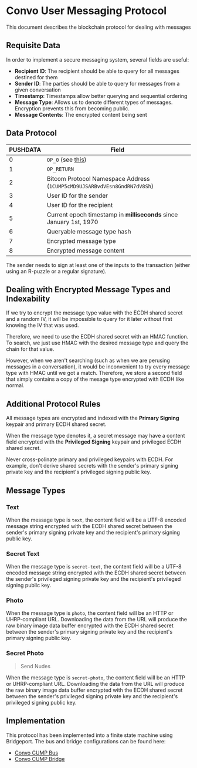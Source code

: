 # Convo User Messaging Protocol

This document describes the blockchain protocol for dealing with messages

## Requisite Data

In order to implement a secure messaging system, several fields are useful:

- **Recipient ID**: The recipient should be able to query for all messages destined for them
- **Sender ID**: The parties should be able to query for messages from a given conversation
- **Timestamp**: Timestamps allow better querying and sequential ordering
- **Message Type**: Allows us to denote different types of messages. Encryption prevents this from becoming public.
- **Message Contents**: The encrypted content being sent

## Data Protocol

PUSHDATA | Field
---------|---------------------------------
0        | `OP_0` (see [this](https://bitcoinsv.io/2019/07/27/the-return-of-op_return-roadmap-to-genesis-part-4/))
1        | `OP_RETURN`
2        | Bitcom Protocol Namespace Address (`1CUMP5cMD9UJSARBvdVEsn8GndRN7dV8Sh`)
3        | User ID for the sender
4        | User ID for the recipient
5        | Current epoch timestamp in **milliseconds** since January 1st, 1970
6        | Queryable message type hash
7        | Encrypted message type
8        | Encrypted message content

The sender needs to sign at least one of the inputs to the transaction (either using an R-puzzle or a regular signature).

## Dealing with Encrypted Message Types and Indexability

If we try to encrypt the message type value with the ECDH shared secret and a random IV, it will be impossible to query for it later without first knowing the IV that was used.

Therefore, we need to use the ECDH shared secret with an HMAC function. To search, we just use HMAC with the desired message type and query the chain for that value.

However, when we aren't searching (such as when we are perusing messages in a conversation), it would be inconvenient to try every message type with HMAC until we got a match. Therefore, we store a second field that simply contains a copy of the mesage type encrypted with ECDH like normal.

## Additional Protocol Rules

All message types are encrypted and indexed with the **Primary Signing** keypair and primary ECDH shared secret.

When the message type denotes it, a secret message may have a content field encrypted with the **Privileged Signing** keypair and privileged ECDH shared secret.

Never cross-polinate primary and privileged keypairs with ECDH. For example, don't derive shared secrets with the sender's primary signing private key and the recipient's privileged signing public key.

## Message Types

### Text

When the message type is `text`, the content field will be a UTF-8 encoded message string encrypted with the ECDH shared secret between the sender's primary signing private key and the recipient's primary signing public key.

### Secret Text

When the message type is `secret-text`, the content field will be a UTF-8 encoded message string encrypted with the ECDH shared secret between the sender's privileged signing private key and the recipient's privileged signing public key.

### Photo

When the message type is `photo`, the content field will be an HTTP or UHRP-compliant URL. Downloading the data from the URL will produce the raw binary image data buffer encrypted with the ECDH shared secret between the sender's primary signing private key and the recipient's primary signing public key.

### Secret Photo

> Send Nudes

When the message type is `secret-photo`, the content field will be an HTTP or UHRP-compliant URL. Downloading the data from the URL will produce the raw binary image data buffer encrypted with the ECDH shared secret between the sender's privileged signing private key and the recipient's privileged signing public key.

## Implementation

This protocol has been implemented into a finite state machine using Bridgeport. The bus and bridge configurations can be found here:
- [Convo CUMP Bus](https://github.com/p2ppsr/convo-cump-bus)
- [Convo CUMP Bridge](https://github.com/p2ppsr/convo-cump-bridge)
